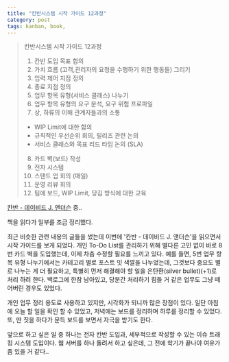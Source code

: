 ```yaml
---
title: "칸반시스템 시작 가이드 12과정"
category: post
tags: kanban, book,
---
```

>칸반시스템 시작 가이드 12과정  
>  
>1. 칸반 도입 목표 합의  
>2. 가치 흐름 (고객,관리자의 요청을 수행하기 위한 행동들) 그리기  
>3. 입력 제어 지점 정의  
>4. 종료 지점 정의  
>5. 업무 항목 유형(서비스 클래스) 나누기  
>6. 업무 항목 유형의 요구 분석, 요구 위험 프로파일  
>7. 상, 하류의 이해 관계자들과의 소통  
>   - WIP Limit에 대한 합의  
>   - 규칙적인 우선순위 회의, 릴리즈 관련 논의  
>   - 서비스 클래스와 목표 리드 타임 논의 (SLA)  
>8. 카드 벽(보드) 작성  
>9. 전자 시스템  
>10. 스탠드 업 회의 (매일)  
>11. 운영 리뷰 회의  
>12. 팀에 보드, WIP Limit, 당김 방식에 대한 교육  

[칸반 - 데이비드 J. 앤더슨](http://aladin.kr/p/yboZB) 중..

책을 읽다가 일부를 조금 정리했다.

최근 비슷한 관련 내용의 글들을 썼는데 이번에 '칸반 - 데이비드 J. 앤더슨'을 읽으면서 시작 가이드를 보게 되었다. 개인 To-Do List를 관리하기 위해 별다른 고민 없이 바로 8번 카드 벽을 도입했는데, 이제 차츰 수정할 필요를 느끼고 있다. 예를 들면, 5번 업무 항목 유형 나누기에서는 카테고리 별로 포스트 잇 색깔을 나누었는데, 그것보다 중요도 별로 나누는 게 더 필요하고, 특별히 먼저 해결해야 할 일을 은탄환(silver bullet)(+1)로 처리 하려 한다. 백로그에 한참 남아있고, 당분간 처리하기 힘들 거 같은 업무도 그냥 떼어버린 경우도 있었다.

개인 업무 정리 용도로 사용하고 있지만, 시각화가 되니까 많은 장점이 있다. 일단 아침에 오늘 할 일을 확인 할 수 있었고, 저녁에는 보드를 정리하며 하루를 정리할 수 있었다. 또, 딴 짓을 하다가 문득 보드를 보면서 자극을 받기도 한다.

앞으로 하고 싶은 일 중 하나는 전자 칸반 도입과, 세부적으로 작성할 수 있는 이슈 트래킹 시스템 도입이다. 웹 서버를 하나 돌려서 하고 싶은데, 그 전에 학기가 끝나야 여유가 좀 있을 거 같다..
